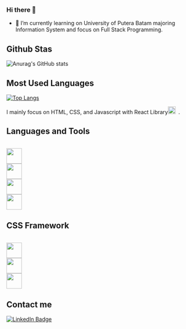 ### Hi there 👋

- 🌱 I’m currently learning on University of Putera Batam majoring Information System and focus on Full Stack Programming.

## Github Stas
![Anurag's GitHub stats](https://github-readme-stats.vercel.app/api?username=joshleez&show_icons=true&theme=tokyonight&count_private=true)

## Most Used Languages
[![Top Langs](https://github-readme-stats.vercel.app/api/top-langs/?username=joshleez&theme=tokyonight)](https://github.com/joshleez/github-readme-stats)
<div>
I mainly focus on HTML, CSS, and Javascript with React Library<code><img height="20" src="https://seeklogo.com/images/R/react-logo-7B3CE81517-seeklogo.com.png"> </code>.
</div>

## Languages and Tools
<div>
<code>
<img height="40" src="https://seeklogo.com/images/J/javascript-logo-8892AEFCAC-seeklogo.com.png">
<img height="40" src="https://seeklogo.com/images/H/html5-logo-EF92D240D7-seeklogo.com.png">
<img height="40" src="https://seeklogo.com/images/C/css3-logo-8724075274-seeklogo.com.png">
<img height="40" src="https://seeklogo.com/images/R/react-logo-7B3CE81517-seeklogo.com.png">
</code>
</div>

## CSS Framework
<div>
<code>
<img height="40" src="https://seeklogo.com/images/B/bootstrap-logo-3C30FB2A16-seeklogo.com.png">
<img height="40" src="https://seeklogo.com/images/T/tailwind-css-logo-5AD4175897-seeklogo.com.png">
<img height="40" src="https://seeklogo.com/images/M/material-ui-logo-5BDCB9BA8F-seeklogo.com.png">
</code>
</div>

## Contact me
<a href="https://www.linkedin.com/in/josh-lee-6522b1117/">
      <img src="https://img.shields.io/badge/LinkedIn-blue?style=for-the-badge&logo=linkedin&logoColor=white" alt="LinkedIn Badge"/>
    </a>
